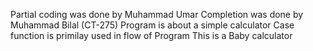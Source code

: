 Partial coding was done by Muhammad Umar
Completion was done by Muhammad Bilal (CT-275)
Program is about a simple calculator
Case function is primilay used in flow of Program
This is a Baby calculator
